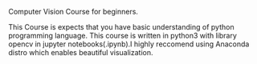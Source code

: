 Computer Vision Course for beginners.

This Course is expects that you have basic understanding of python programming language. This course is written in python3 with library opencv in jupyter notebooks(.ipynb).I highly reccomend using Anaconda distro which enables beautiful visualization.
